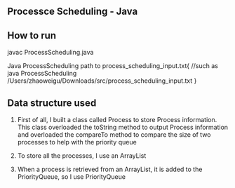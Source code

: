 ## Processce Scheduling - Java

## How to run


javac ProcessScheduling.java

Java ProcessScheduling path to process_scheduling_input.txt{
	//such as
	java ProcessScheduling /Users/zhaoweigu/Downloads/src/process_scheduling_input.txt
}

## Data structure used

1. First of all, I built a class called Process to store Process information. This class
overloaded the toString method to output Process information and overloaded the
compareTo method to compare the size of two processes to help with the priority queue

2. To store all the processes, I use an ArrayList

3. When a process is retrieved from an ArrayList, it is added to the PriorityQueue, so I use
PriorityQueue
